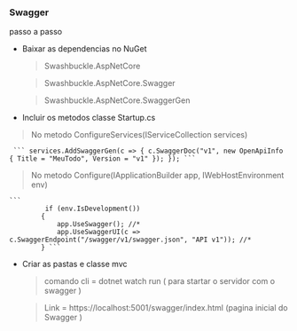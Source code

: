 ### Swagger

 


passo a passo

* Baixar as dependencias no NuGet

  > Swashbuckle.AspNetCore

  > Swashbuckle.AspNetCore.Swagger

  > Swashbuckle.AspNetCore.SwaggerGen
  
  
 * Incluir os metodos classe Startup.cs 

  > No metodo ConfigureServices(IServiceCollection services)
   
     ``` services.AddSwaggerGen(c => { c.SwaggerDoc("v1", new OpenApiInfo { Title = "MeuTodo", Version = "v1" }); }); ```

   > No metodo Configure(IApplicationBuilder app, IWebHostEnvironment env)

    ```
             if (env.IsDevelopment())
            {
                app.UseSwagger(); //*
                app.UseSwaggerUI(c => c.SwaggerEndpoint("/swagger/v1/swagger.json", "API v1")); //*
            } ```
   
   
 * Criar as pastas e classe mvc
   
   > comando cli = dotnet watch run ( para startar o servidor com o swagger )
  
   > Link = https://localhost:5001/swagger/index.html (pagina inicial do Swagger )
   
